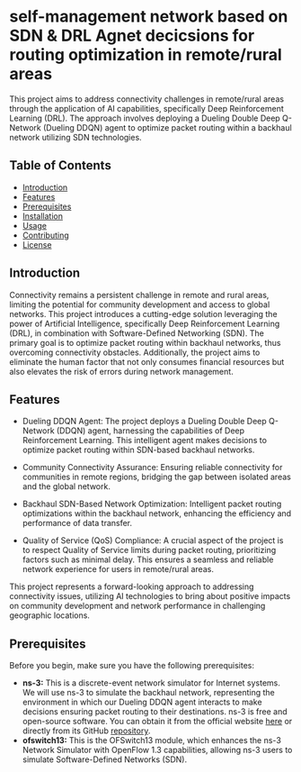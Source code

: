 # self-management network based on SDN & DRL Agnet decicsions for routing optimization in remote/rural areas

This project aims to address connectivity challenges in remote/rural areas through the application of AI capabilities, specifically Deep Reinforcement Learning (DRL). The approach involves deploying a Dueling Double Deep Q-Network (Dueling DDQN) agent to optimize packet routing within a backhaul network utilizing SDN technologies.

## Table of Contents
- [Introduction](#introduction)
- [Features](#features)
- [Prerequisites](#prerequisites)
- [Installation](#installation)
- [Usage](#usage)
- [Contributing](#contributing)
- [License](#license)

## Introduction

Connectivity remains a persistent challenge in remote and rural areas, limiting the potential for community development and access to global networks. This project introduces a cutting-edge solution leveraging the power of Artificial Intelligence, specifically Deep Reinforcement Learning (DRL), in combination with Software-Defined Networking (SDN). The primary goal is to optimize packet routing within backhaul networks, thus overcoming connectivity obstacles. Additionally, the project aims to eliminate the human factor that not only consumes financial resources but also elevates the risk of errors during network management.

## Features

- Dueling DDQN Agent: The project deploys a Dueling Double Deep Q-Network (DDQN) agent, harnessing the capabilities of Deep Reinforcement Learning. This intelligent agent makes decisions to optimize packet routing within SDN-based backhaul networks.

- Community Connectivity Assurance: Ensuring reliable connectivity for communities in remote regions, bridging the gap between isolated areas and the global network.

- Backhaul SDN-Based Network Optimization: Intelligent packet routing optimizations within the backhaul network, enhancing the efficiency and performance of data transfer.

- Quality of Service (QoS) Compliance: A crucial aspect of the project is to respect Quality of Service limits during packet routing, prioritizing factors such as minimal delay. This ensures a seamless and reliable network experience for users in remote/rural areas.

This project represents a forward-looking approach to addressing connectivity issues, utilizing AI technologies to bring about positive impacts on community development and network performance in challenging geographic locations.

## Prerequisites

Before you begin, make sure you have the following prerequisites:

- **ns-3:** This is a discrete-event network simulator for Internet systems. We will use ns-3 to simulate the backhaul network, representing the environment in which our Dueling DDQN agent interacts to make decisions ensuring packet routing to their destinations. ns-3 is free and open-source software. You can obtain it from the official website [here](https://www.nsnam.org/) or directly from its GitHub [repository](https://github.com/nsnam/ns-3-dev-git).
- **ofswitch13:** This is the OFSwitch13 module, which enhances the ns-3 Network Simulator with OpenFlow 1.3 capabilities, allowing ns-3 users to simulate Software-Defined Networks (SDN).







